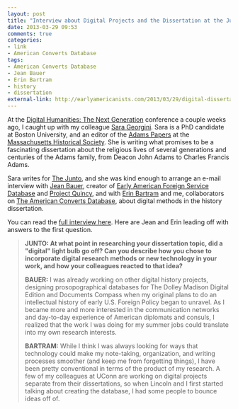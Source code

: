 ```yaml
---
layout: post
title: "Interview about Digital Projects and the Dissertation at the Junto"
date: 2013-03-29 09:53
comments: true
categories: 
- link
- American Converts Database
tags:
- American Converts Database
- Jean Bauer
- Erin Bartram
- history
- dissertation
external-link: http://earlyamericanists.com/2013/03/29/digital-dissertation-workshop/
---
```


At the [Digital Humanities: The Next Generation][] conference a couple
weeks ago, I caught up with my colleague [Sara Georgini][]. Sara is a
PhD candidate at Boston University, and an editor of the [Adams
Papers][] at the [Massachusetts Historical Society][]. She is writing
what promises to be a fascinating dissertation about the religious lives
of several generations and centuries of the Adams family, from Deacon
John Adams to Charles Francis Adams.

Sara writes for [The Junto][], and she was kind enough to arrange an
e-mail interview with [Jean Bauer][], creator of [Early American Foreign
Service Database][] and [Project Quincy][], and with [Erin Bartram][]
and me, collaborators on [The American Converts Database][], about
digital methods in the history dissertation.

You can read the [full interview here][]. Here are Jean and Erin leading
off with answers to the first question.

<!--more-->

> **JUNTO: At what point in researching your dissertation topic, did a
> "digital" light bulb go off? Can you describe how you chose to
> incorporate digital research methods or new technology in your work,
> and how your colleagues reacted to that idea?**
>
> **BAUER:** I was already working on other digital history projects,
> designing prosopographical databases for The Dolley Madison Digital
> Edition and Documents Compass when my original plans to do an
> intellectual history of early U.S. Foreign Policy began to unravel. As
> I became more and more interested in the communication networks and
> day-to-day experience of American diplomats and consuls, I realized
> that the work I was doing for my summer jobs could translate into my
> own research interests.
>
> **BARTRAM:** While I think I was always looking for ways that
> technology could make my note-taking, organization, and writing
> processes smoother (and keep me from forgetting things), I have been
> pretty conventional in terms of the product of my research. A few of
> my colleagues at UConn are working on digital projects separate from
> their dissertations, so when Lincoln and I first started talking about
> creating the database, I had some people to bounce ideas off of.

  [Digital Humanities: The Next Generation]: http://web.simmons.edu/~fairb/dhsymposium/program.html
  [Sara Georgini]: http://earlyamericanists.com/contributors/sara-georgini/
  [Adams Papers]: http://www.masshist.org/adams_editorial/
  [Massachusetts Historical Society]: http://www.masshist.org/
  [The Junto]: http://earlyamericanists.com/
  [Jean Bauer]: http://library.brown.edu/cds/about/staff/jean-bauer
  [Early American Foreign Service Database]: http://www.eafsd.org/
  [Project Quincy]: http://projectquincy.org/
  [Erin Bartram]: http://history.uconn.edu/graduate/bartram.php
  [The American Converts Database]: http://americanconverts.org
  [full interview here]: http://earlyamericanists.com/2013/03/29/digital-dissertation-workshop/
